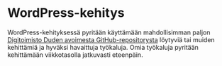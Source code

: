 # WordPress-kehitys

WordPress-kehityksessä pyritään käyttämään mahdollisimman paljon [Digitoimisto Duden avoimesta GitHub-repositorysta](https://github.com/digitoimistodude) löytyviä tai muiden kehittämiä ja hyväksi havaittuja työkaluja. Omia työkaluja pyritään kehittämään viikkotasolla jatkuvasti eteenpäin.
